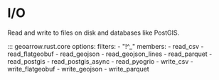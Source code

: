 # I/O

Read and write to files on disk and databases like PostGIS.

::: geoarrow.rust.core
    options:
      filters:
        - "!^_"
      members:
        - read_csv
        - read_flatgeobuf
        - read_geojson
        - read_geojson_lines
        - read_parquet
        - read_postgis
        - read_postgis_async
        - read_pyogrio
        - write_csv
        - write_flatgeobuf
        - write_geojson
        - write_parquet
